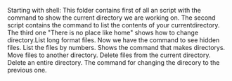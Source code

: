 Starting with shell:
This folder contains first of all an script with the command to show the current directory we are working on.
The second script contains the command to list the contents of your currentdirectory.
The third one "There is no place like home" shows how to change directory.List long format files.
Now we have the command to see hidden files.
List the files by numbers.
Shows the command that makes directorys.
Move files to another directory.
Delete files from the current directory.
Delete an entire directory.
The command for changing the direcory to the previous one.
